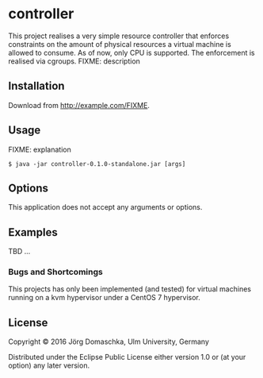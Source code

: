 # controller

This project realises a very simple resource controller that enforces constraints on
the amount of physical resources a virtual machine is allowed to consume. As of now,
only CPU is supported. The enforcement is realised via cgroups.
FIXME: description

## Installation

Download from http://example.com/FIXME.

## Usage

FIXME: explanation

    $ java -jar controller-0.1.0-standalone.jar [args]

## Options

This application does not accept any arguments or options.

## Examples

TBD ...

### Bugs and Shortcomings

This projects has only been implemented (and tested) for virtual machines 
running on a kvm hypervisor under a CentOS 7 hypervisor.

## License

Copyright © 2016 Jörg Domaschka, Ulm University, Germany

Distributed under the Eclipse Public License either version 1.0 or (at
your option) any later version.
